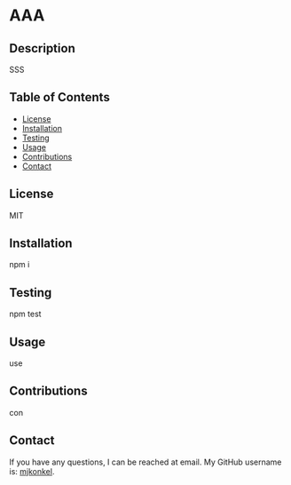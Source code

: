 
# AAA
## Description
SSS
## Table of Contents
- [License](#License)
- [Installation](#Installation)
- [Testing](#Testing)
- [Usage](#Usage)
- [Contributions](#Contributions)
- [Contact](#Contact)
## License 
MIT
## Installation
npm i
## Testing
npm test
## Usage
use
## Contributions 
con
## Contact
If you have any questions, I can be reached at email. My GitHub username is: [mjkonkel](https://github.com/mjkonkel).
